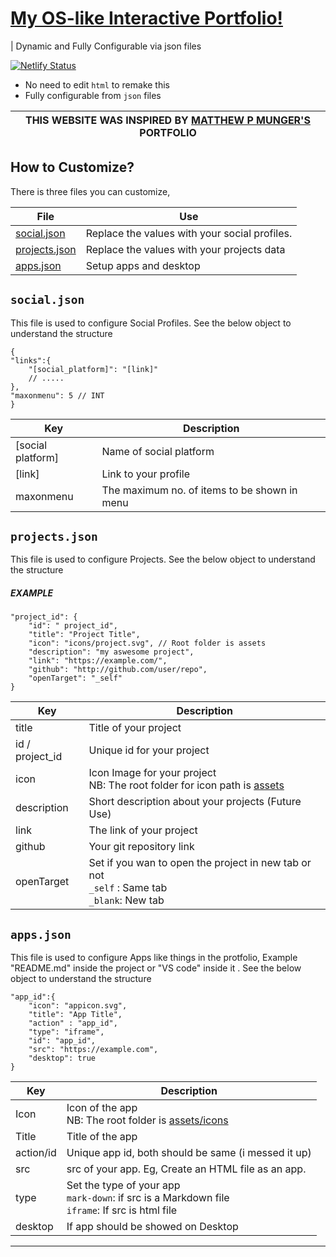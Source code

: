 # [My OS-like Interactive Portfolio!](https://harrytom.netlify.app)
| Dynamic and Fully Configurable via json files

[![Netlify Status](https://api.netlify.com/api/v1/badges/1b911f79-2aad-4d09-8b6e-67b4222378e7/deploy-status)](https://app.netlify.com/sites/harrytom/deploys)

- No need to edit `html` to remake this
- Fully configurable from `json` files

| THIS WEBSITE WAS INSPIRED BY [MATTHEW P MUNGER'S](https://webflow.com/matthewpmunger) PORTFOLIO |
|------------------------------------------------------------------------------------------------------------------------|

## How to Customize?

There is three files you can customize,

| File          | Use                                      |
|---------------|-----------------------------------------------|
| [social.json](#socialjson)  | Replace the values with your social profiles. |
| [projects.json](#projectsjson) | Replace the values with your projects data    |
| [apps.json](#appsjson)    | Setup apps and desktop                        |

## `social.json`
This file is used to configure Social Profiles. See the below object to understand the structure

```
{
"links":{
    "[social_platform]": "[link]"
    // .....
},
"maxonmenu": 5 // INT
}
```

| Key               | Description                                  |
|-------------------|----------------------------------------------|
| [social platform] | Name of social platform                      |
| [link]            | Link to your profile                         |
| maxonmenu         | The maximum no. of items to be shown in menu |


## `projects.json`
This file is used to configure Projects. See the below object to understand the structure

##### EXAMPLE
```
"project_id": {
    "id": " project_id",
    "title": "Project Title",
    "icon": "icons/project.svg", // Root folder is assets
    "description": "my aswesome project",
    "link": "https://example.com/",
    "github": "http://github.com/user/repo",
    "openTarget": "_self"
}
```

| Key             | Description                                                                                     |
|-----------------|-------------------------------------------------------------------------------------------------|
| title           | Title of your project                                                                           |
| id / project_id | Unique id for your project                                                                      |
| icon            | Icon Image for your project<br>NB: The root folder for icon path is [assets](assets)            |
| description     | Short description about your projects (Future Use)                                              |
| link            | The link of your project                                                                        |
| github          | Your git repository link                                                                        |
| openTarget      | Set if you wan to open the project in new tab or not<br>`_self` : Same tab<br>`_blank`: New tab |

## `apps.json`

This file is used to configure Apps like things in the protfolio, Example "README.md" inside the project or "VS code" inside it . See the below object to understand the structure
```
"app_id":{
    "icon": "appicon.svg",
    "title": "App Title",
    "action" : "app_id",
    "type": "iframe",
    "id": "app_id",
    "src": "https://example.com",
    "desktop": true
}
```

| Key       | Description                                                                                         |
|-----------|-----------------------------------------------------------------------------------------------------|
| Icon      | Icon of the app<br>NB: The root folder is [assets/icons](assets/icons)                              |
| Title     | Title of the app                                                                                    |
| action/id | Unique app id, both should be same (i messed it up)                                                 |
| src       | src of your app. Eg, Create an HTML file as an app.                                                 |
| type      | Set the type of your app<br>`mark-down`: if src is a Markdown file<br>`iframe`: If src is html file |
| desktop   | If app should be showed on Desktop                                                                  |

<hr>
